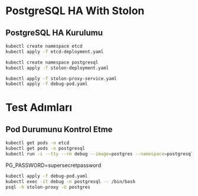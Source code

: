 # PostgreSQL HA With Stolon

## PostgreSQL HA Kurulumu

```bash
kubectl create namespace etcd
kubectl apply -f etcd-deployment.yaml

kubectl create namespace postgresql
kubectl apply -f stolon-deployment.yaml

kubectl apply -f stolon-proxy-service.yaml
kubectl apply -f debug-pod.yaml
```

# Test Adımları

## Pod Durumunu Kontrol Etme

```bash
kubectl get pods -n etcd
kubectl get pods -n postgresql
kubectl run -i --tty --rm debug --image=postgres --namespace=postgresql -- psql -h stolon-proxy -U postgres

```

PG_PASSWORD=supersecretpassword

```bash
kubectl apply -f debug-pod.yaml
kubectl exec -it debug -n postgresql -- /bin/bash
psql -h stolon-proxy -U postgres
```